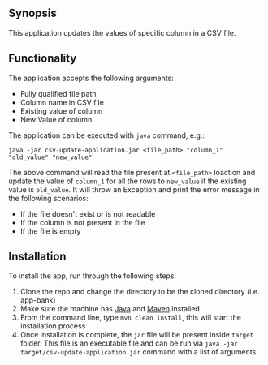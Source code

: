 ## Synopsis

This application updates the values of specific column in a CSV file.

## Functionality

The application accepts the following arguments:

* Fully qualified file path
* Column name in CSV file
* Existing value of column
* New Value of column

The application can be executed with `java` command, e.g.:

`java -jar csv-update-application.jar <file_path> "column_1" "old_value" "new_value"`

The above command will read the file present at `<file_path>` loaction and update the value of `column_1` for all the rows to `new_value` if the existing value is `old_value`. It will throw an Exception and print the error message in the following scenarios:

* If the file doesn't exist or is not readable
* If the column is not present in the file
* If the file is empty

## Installation

To install the app, run through the following steps:

1. Clone the repo and change the directory to be the cloned directory (i.e. app-bank)
2. Make sure the machine has [Java](http://www.oracle.com/technetwork/java/javase/downloads/index-jsp-138363.html) and [Maven](https://maven.apache.org/download.cgi) installed.
3. From the command line, type `mvn clean install`, this will start the installation process
4. Once installation is complete, the `jar` file will be present inside `target` folder. This file is an executable file and can be run via `java -jar target/csv-update-application.jar` command with a list of arguments